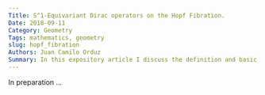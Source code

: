 ```yaml
---
Title: S^1-Equivariant Dirac operators on the Hopf Fibration.
Date: 2018-09-11
Category: Geometry
Tags: mathematics, geometry
slug: hopf_fibration
Authors: Juan Camilo Orduz
Summary: In this expository article I discuss the definition and basic propierties of the Hop fibration, with particular emphasis on Dirac-type operators induced, in the sense of Brüning and Heintze, by the Hodge-de Rham and spin-Dirac operators. In addition, we compute the Dirac-Schrödinger type operator introduced in my PhD thesis. (In preparation ...)
---
```


In preparation ...